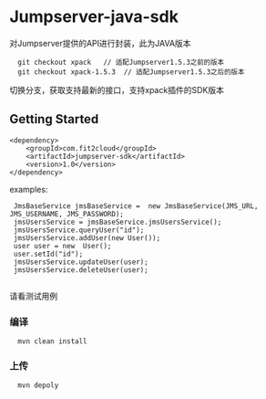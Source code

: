 # Jumpserver-java-sdk 

对Jumpserver提供的API进行封装，此为JAVA版本

```
  git checkout xpack   // 适配Jumpserver1.5.3之前的版本
  git checkout xpack-1.5.3  // 适配Jumpserver1.5.3之后的版本
```
切换分支，获取支持最新的接口，支持xpack插件的SDK版本


## Getting Started

```
<dependency>
    <groupId>com.fit2cloud</groupId>
    <artifactId>jumpserver-sdk</artifactId>
    <version>1.0</version>
</dependency>
```

examples: 
```
 JmsBaseService jmsBaseService =  new JmsBaseService(JMS_URL, JMS_USERNAME, JMS_PASSWORD);
 jmsUsersService = jmsBaseService.jmsUsersService();
 jmsUsersService.queryUser("id");
 jmsUsersService.addUser(new User());
 user user = new  User();
 user.setId("id");
 jmsUsersService.updateUser(user);
 jmsUsersService.deleteUser(user);
 
```
请看测试用例

### 编译

```
  mvn clean install 
```


### 上传
```
  mvn depoly
```

